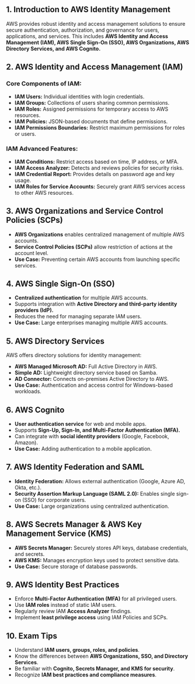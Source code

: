 ## **1. Introduction to AWS Identity Management**

AWS provides robust identity and access management solutions to ensure secure authentication, authorization, and governance for users, applications, and services. This includes **AWS Identity and Access Management (IAM), AWS Single Sign-On (SSO), AWS Organizations, AWS Directory Services, and AWS Cognito.**

## **2. AWS Identity and Access Management (IAM)**

### **Core Components of IAM:**

- **IAM Users:** Individual identities with login credentials.
- **IAM Groups:** Collections of users sharing common permissions.
- **IAM Roles:** Assigned permissions for temporary access to AWS resources.
- **IAM Policies:** JSON-based documents that define permissions.
- **IAM Permissions Boundaries:** Restrict maximum permissions for roles or users.

### **IAM Advanced Features:**

- **IAM Conditions:** Restrict access based on time, IP address, or MFA.
- **IAM Access Analyzer:** Detects and reviews policies for security risks.
- **IAM Credential Report:** Provides details on password age and key usage.
- **IAM Roles for Service Accounts:** Securely grant AWS services access to other AWS resources.

## **3. AWS Organizations and Service Control Policies (SCPs)**

- **AWS Organizations** enables centralized management of multiple AWS accounts.
- **Service Control Policies (SCPs)** allow restriction of actions at the account level.
- **Use Case:** Preventing certain AWS accounts from launching specific services.

## **4. AWS Single Sign-On (SSO)**

- **Centralized authentication** for multiple AWS accounts.
- Supports integration with **Active Directory and third-party identity providers (IdP).**
- Reduces the need for managing separate IAM users.
- **Use Case:** Large enterprises managing multiple AWS accounts.

## **5. AWS Directory Services**

AWS offers directory solutions for identity management:

- **AWS Managed Microsoft AD:** Full Active Directory in AWS.
- **Simple AD:** Lightweight directory service based on Samba.
- **AD Connector:** Connects on-premises Active Directory to AWS.
- **Use Case:** Authentication and access control for Windows-based workloads.

## **6. AWS Cognito**

- **User authentication service** for web and mobile apps.
- Supports **Sign-Up, Sign-In, and Multi-Factor Authentication (MFA).**
- Can integrate with **social identity providers** (Google, Facebook, Amazon).
- **Use Case:** Adding authentication to a mobile application.

## **7. AWS Identity Federation and SAML**

- **Identity Federation:** Allows external authentication (Google, Azure AD, Okta, etc.).
- **Security Assertion Markup Language (SAML 2.0):** Enables single sign-on (SSO) for corporate users.
- **Use Case:** Large organizations using centralized authentication.

## **8. AWS Secrets Manager & AWS Key Management Service (KMS)**

- **AWS Secrets Manager:** Securely stores API keys, database credentials, and secrets.
- **AWS KMS:** Manages encryption keys used to protect sensitive data.
- **Use Case:** Secure storage of database passwords.

## **9. AWS Identity Best Practices**

- Enforce **Multi-Factor Authentication (MFA)** for all privileged users.
- Use **IAM roles** instead of static IAM users.
- Regularly review IAM **Access Analyzer** findings.
- Implement **least privilege access** using IAM Policies and SCPs.

## **10. Exam Tips**

- Understand **IAM users, groups, roles, and policies**.
- Know the differences between **AWS Organizations, SSO, and Directory Services**.
- Be familiar with **Cognito, Secrets Manager, and KMS for security**.
- Recognize **IAM best practices and compliance measures**.